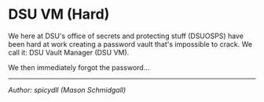 # DSU VM (Hard)

We here at DSU's office of secrets and protecting stuff (DSUOSPS) have been hard 
at work creating a password vault that's impossible to crack. We call it: 
DSU Vault Manager (DSU VM).

We then immediately forgot the password...

--------------
*Author: spicydll (Mason Schmidgall)*
